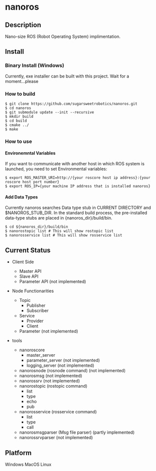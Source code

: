 # nanoros

## Description
Nano-size ROS (Robot Operating System) implimentation.

## Install

### Binary Install (Windows)
Currently, exe installer can be built with this project.
Wait for a moment...please

### How to build
```
$ git clone https://github.com/sugarsweetrobotics/nanoros.git
$ cd nanoros
$ git submodule update --init --recursive
$ mkdir build
$ cd build
$ cmake ../
$ make
```


### How to use

#### Environemntal Variables
If you want to communicate with another host in which ROS system is launched, you need to set Environmental variables:
```
$ export ROS_MASTER_URI=http://{your roscore host ip address}:{your roscore host port number}
$ export ROS_IP={your machine IP address that is installed nanoros}
```

#### Add Data Types
Currently nanoros searches Data type stub in CURRENT DIRECTORY and $NANOROS_STUB_DIR. In the standard build process, the pre-installed data-type stubs are placed in {nanoros_dir}/build/bin.

```
$ cd ${nanoros_dir}/build/bin
$ nanorostopic list # This will show rostopic list
$ nanorosservice list # This will show rosservice list
```

## Current Status


* Client Side
  * Master API
  * Slave API
  * Parameter API (not implemented)

* Node Functionarities
  * Topic
    * Publisher
    * Subscriber
  * Service
    * Provider
    * Client
  * Parameter (not implemented)

* tools
  * nanoroscore
    * master_server
    * parameter_server (not implemented)
    * logging_server (not implemented)
  * nanorosnode (rosnode command) (not implemented)
  * nanorosmsg (not implemented)
  * nanorossrv (not implemented)
  * nanorostopic (rostopic command)
    * list
    * type
    * echo
    * pub
  * nanorosservice (rosservice command)
    * list
    * type
    * call
  * nanorosmsgparser (Msg file parser) (partly implemented)
  * nanorossrvparser (not implemented)
  

## Platform
Windows
MacOS
Linux


